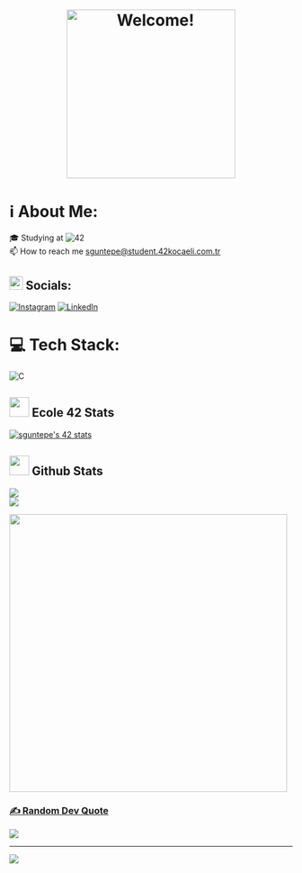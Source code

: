 <h1 align="center"><img src="https://i.imgur.com/dTYwdG1.gif" alt="Welcome!" width="300"/></h2></h1>

# ℹ️ About Me:
🎓 Studying at ![42](https://img.shields.io/badge/-Ecole-111111?style=flat&logo=42)<br/>
📫 How to reach me  sguntepe@student.42kocaeli.com.tr

## <img src="https://github.com/TheDudeThatCode/TheDudeThatCode/blob/master/Assets/Earth.gif" width="24px">  Socials: 
[![Instagram](https://img.shields.io/badge/Instagram-%23E4405F.svg?logo=Instagram&logoColor=white)](https://instagram.com/samiguntepe) [![LinkedIn](https://img.shields.io/badge/LinkedIn-%230077B5.svg?logo=linkedin&logoColor=white)](https://linkedin.com/in/samiguntepe) 

# 💻 Tech Stack:
![C](https://img.shields.io/badge/c-%2300599C.svg?style=for-the-badge&logo=c&logoColor=white)

## <img src="https://media.giphy.com/media/iY8CRBdQXODJSCERIr/giphy.gif" width="35"><b> Ecole 42 Stats </b>
<a href="https://github.com/oakoudad/badge42"><img src="https://badge.mediaplus.ma/greenbinary/sguntepe?1337Badge=off&UM6P=off" alt="sguntepe's 42 stats" /></a>

## <img src="https://media.giphy.com/media/iY8CRBdQXODJSCERIr/giphy.gif" width="35"><b> Github Stats </b>
![](https://github-readme-stats.vercel.app/api?username=samiguntepe&theme=chartreuse-dark&hide_border=true&include_all_commits=false&count_private=false)<br/>
![](https://github-readme-streak-stats.herokuapp.com/?user=samiguntepe&theme=chartreuse-dark&hide_border=true)
<br/>
<p align="left">
<a href="https://github.com/samiguntepe"><img width="494" src="https://github-readme-stats-eight-theta.vercel.app/api/top-langs/?username=samiguntepe&theme=chartreuse-dark&layout=compact&bg_color=0e1116"/>
</p>
  
### ✍️ Random Dev Quote
![](https://quotes-github-readme.vercel.app/api?type=horizontal&theme=dark)

---
[![](https://visitcount.itsvg.in/api?id=samiguntepe&icon=0&color=12)](https://visitcount.itsvg.in)

<!-- Proudly created with GPRM ( https://gprm.itsvg.in ) -->
